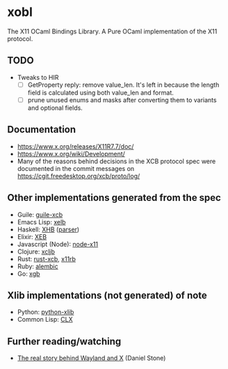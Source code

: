 # xobl

The X11 OCaml Bindings Library. A Pure OCaml implementation of the X11 protocol.

## TODO

- Tweaks to HIR
  - [ ] GetProperty reply: remove value_len. It's left in because the length field is calculated using both value_len and format.
  - [ ] prune unused enums and masks after converting them to variants and optional fields.

## Documentation

- https://www.x.org/releases/X11R7.7/doc/
- https://www.x.org/wiki/Development/
- Many of the reasons behind decisions in the XCB protocol spec were documented in the commit messages on https://cgit.freedesktop.org/xcb/proto/log/

## Other implementations generated from the spec

- Guile: [guile-xcb](https://github.com/mwitmer/guile-xcb)
- Emacs Lisp: [xelb](https://github.com/ch11ng/xelb)
- Haskell: [XHB](https://github.com/aslatter/xhb) ([parser](https://github.com/aslatter/xcb-types))
- Elixir: [XEB](https://github.com/chrys-h/XEB)
- Javascript (Node): [node-x11](https://github.com/sidorares/node-x11)
- Clojure: [xcljb](https://github.com/geremih/xcljb)
- Rust: [rust-xcb](https://github.com/sstewartgallus/rust-xcb), [x11rb](https://github.com/psychon/x11rb)
- Ruby: [alembic](https://github.com/nbaum/alembic)
- Go: [xgb](https://github.com/BurntSushi/xgb)

## Xlib implementations (not generated) of note

- Python: [python-xlib](https://github.com/python-xlib/python-xlib)
- Common Lisp: [CLX](https://github.com/sharplispers/clx)

## Further reading/watching

- [The real story behind Wayland and X](https://www.youtube.com/watch?v=GWQh_DmDLKQ) (Daniel Stone)
